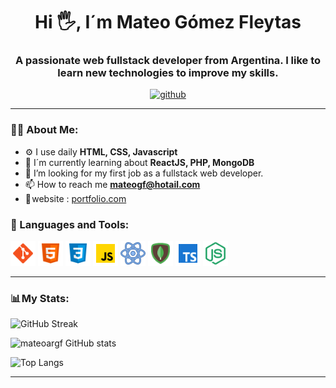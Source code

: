 <div id="header" align="center">
    <h1 align="center">Hi 🖐️, I´m Mateo Gómez Fleytas</h1>
    <h3 align="center">A passionate web fullstack developer from Argentina. I like to learn new technologies to improve my skills.</h3>
</div>
<div id="badges" align="center">
    <a href="https://github.com/mateoargf">
        <img src="https://img.shields.io/github/followers/mateoargf?logo=github&style=for-the-badge" alt="github">
    </a>
</div>

---

### 👨‍💻 About Me:

- ⚙️ I use daily **HTML, CSS, Javascript**
- 🌱 I´m currently learning about **ReactJS, PHP, MongoDB**
- 🤔 I’m looking for my first job as a fullstack web developer.
- 📫 How to reach me **mateogf@hotail.com**
- 🔗 website : [portfolio.com](https://github.com/mateoargf/portfolioWeb/deployments/activity_log?environment=github-pages)

<div align="left">
    <h3>🔨 Languages and Tools:</h3>
    <div>
        <img src="imgs/icons8-git.svg" title="GIT" alt="GIT" width="40" height="40" target="#">
        <img src="imgs/icons8-html5.svg" title="HTML5" alt="HTML5" width="40" height="40" target="#">
        <img src="imgs/icons8-css3.svg" title="CSS3" alt="CSS3" width="40" height="40" target="#">
        <img src="imgs/icons8-javascript.svg" title="JavaScirpt" alt="JavaScirpt" width="40" height="40" target="#">
        <img src="imgs/icons8-reaccionar-40.png" title="React" alt="React" width="40" height="40" target="#">
        <img src="imgs/icons8-mongodb.svg" title="MongoDB" alt="MongoDB" width="40" height="40" target="#">
        <img src="imgs/icons8-typescript.svg" title="TypeScritp" alt="TypeScript" width="40" height="40" target="#">
        <img src="imgs/icons8-node-js-48.png" title="Node.js" alt="Node.js" width="40" height="40" target="#">
    </div>
</div>

---

### 📊 My Stats:

![GitHub Streak](https://streak-stats.demolab.com?user=mateoargf&theme=ambient-gradient&border=050F2C&background=050F2C&ring=00AEFF&fire=00AEFF)

![mateoargf GitHub stats](https://github-readme-stats.vercel.app/api?username=mateoargf&show_icons=true&theme=algolia&hide_border=true)

![Top Langs](https://github-readme-stats.vercel.app/api/top-langs/?username=mateoargf&layout=donut&theme=algolia&hide_border=true)

---